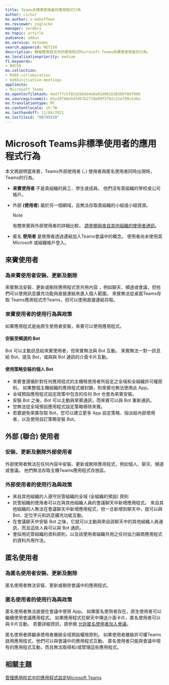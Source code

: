 ```yaml
---
title: Teams非標準使用者的應用程式行為
author: cichur
ms.author: v-mahoffman
ms.reviewer: joglocke
manager: serdars
ms.topic: article
audience: admin
ms.service: msteams
search.appverid: MET150
description: 瞭解應用程式中的應用程式Microsoft Teams非標準使用者的行為。
ms.localizationpriority: medium
f1.keywords:
- NOCSH
ms.collection:
- M365-collaboration
- m365initiative-meetings
appliesto:
- Microsoft Teams
ms.openlocfilehash: 4ad7f7c5f92a5bbde4e8a01d8616305bbf06f980
ms.sourcegitcommit: 65a10f80e5dfd67b2778e09f5f92c21ef09ce36a
ms.translationtype: MT
ms.contentlocale: zh-TW
ms.lasthandoff: 11/04/2021
ms.locfileid: "60745539"
---
```

# <a name="microsoft-teams-apps-behavior-for-non-standard-users"></a>Microsoft Teams非標準使用者的應用程式行為

本文將說明當來賓、Teams外部使用者 (、) 使用者與匿名使用者同時出現時，Teams的行為。

- **來賓使用者** 不是貴組織的員工、學生或成員。 他們沒有貴組織的學校或公司帳戶。

- 外部 **(使用者**) 屬於另一個網域，且無法存取貴組織的小組或小組資源。

  > [!Note]
  > 有關來賓與外部使用者的詳細比較， [請參閱與來自其他組織的使用者通訊](./communicate-with-users-from-other-organizations.md)。

- 匿名 **使用者** 是使用者透過連結加入Teams會議中的概念。 使用者尚未使用其 Microsoft 或組織帳戶登入。

## <a name="guest-users"></a>來賓使用者

### <a name="install-update-and-delete-for-guest-users"></a>為來賓使用者安裝、更新及刪除

來賓無法安裝、更新或刪除應用程式至共用內容 ，例如聊天、頻道或會議，但他們可以使用訊息擴充功能與直接連結來進入個人範圍。 來賓無法從桌面Teams存取 Teams應用程式市Teams，但可以使用直接連結存取。

### <a name="usage-behavior-and-policy-for-guest-users"></a>來賓使用者的使用行為與政策

如果應用程式是由原生使用者安裝，來賓可以使用應用程式。

#### <a name="bots-installed-to-a-channel"></a>安裝至頻道的 Bot

Bot 可以主動訊息給來賓使用者，但來賓無法與 Bot 互動。 來賓無法一對一訊息給 Bot、提及 Bot，或與與 Bot 通訊的介面卡片互動。

#### <a name="personal-bots-installed-with-policies"></a>使用策略安裝的個人 Bot

- 來賓會遵循針對任何應用程式的主機租使用者所設定之全域和全組織許可權原則。 如果整個主機組織的應用程式被封鎖，則來賓也無法使用此 App。
- 全域預設應用程式設定政策中包含的任何 Bot 也會為來賓安裝。
- 安裝 Bot 之後，Bot 可以主動與來賓通訊，而來賓可以與 Bot 重新通訊。
- 您無法從全域預設應用程式設定策略移除來賓。
- 若要避免來賓存取 Bot，您可以建立更多 App 設定策略、指派給內部使用者，以及使用自訂策略安裝 Bot。

## <a name="external-federated-users"></a>外部 (聯合) 使用者

### <a name="install-update-and-delete-for-external-users"></a>安裝、更新及刪除外部使用者

外部使用者無法在任何內容中安裝、更新或刪除應用程式，例如個人、聊天、頻道或會議。 他們無法存取主機Teams應用程式存放區。

### <a name="usage-behavior-and-policy-for-external-users"></a>外部使用者的使用行為與政策

- 來自其他組織的人遵守託管組織的全域 (全組織的預設) 原則
- 託管組織的使用者可以在與其他組織人員的會議聊天中新增應用程式。 來自其他組織的人無法在會議聊天中新增應用程式，但一旦新增到聊天中，就可以與 Bot、定位字元和訊息擴充功能互動。
- 在會議聊天中安裝 Bot 之後，它就可以主動與來自該聊天中的其他組織人員通訊，而且這些人員可以與 Bot 通訊。
- 會採用託管組織的資料原則，以及該使用者組織共用之任何協力廠商應用程式的資料共用作法。

## <a name="anonymous-users"></a>匿名使用者

### <a name="install-update-and-delete-for-anonymous-users"></a>為匿名使用者安裝、更新及刪除

匿名使用者無法安裝、更新或刪除會議中的應用程式。

### <a name="usage-behavior-and-policy-for-anonymous-users"></a>匿名使用者的使用行為與政策

匿名使用者無法直接在會議中使用 App。 如果匿名使用者存在，原生使用者可以繼續使用會議應用程式。 如果應用程式在聊天中傳送介面卡片，匿名使用者可以與卡片互動。 若要詳細資訊，請參閱 [允許匿名使用者加入會議](meeting-settings-in-teams.md#allow-anonymous-users-to-join-meetings)。

匿名使用者將繼承使用者層級全域預設權限原則。 如果使用者層級許可權Teams啟用應用程式，他們可以與會議中的應用程式互動。 匿名使用者只能與會議中現有的應用程式互動，而且無法取得和/或管理這些應用程式。

## <a name="related-topics"></a>相關主題

[管理應用程式中的應用程式設定Microsoft Teams](teams-app-setup-policies.md)
